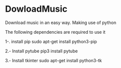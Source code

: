 # DowloadMusic
Download music in an easy way. Making use of python

The following dependencies are required to use it

1-. install pip
  sudo apt-get install python3-pip
 
2.- Install pytube
  pip3 install pytube

3.- Install tkinter
  sudo apt-get install python3-tk

